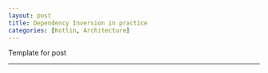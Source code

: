 ```yaml
---
layout: post
title: Dependency Inversion in practice
categories: [Kotlin, Architecture]
---
```


Template for post

---
